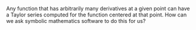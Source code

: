 
Any function that has arbitrarily many derivatives at a given point
can have a Taylor series computed for the function centered at that point.
How can we ask symbolic mathematics software to do this for us?
